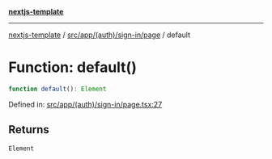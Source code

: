 [**nextjs-template**](README.md)

---

[nextjs-template](README.md) / [src/app/(auth)/sign-in/page](<src.app.(auth).sign-in.page.md>) / default

# Function: default()

```ts
function default(): Element
```

Defined in: [src/app/(auth)/sign-in/page.tsx:27](<https://github.com/Its-Satyajit/nextjs-template/blob/c8d81b09293d759cbf04e9bc7e542cc7d90740e6/src/app/(auth)/sign-in/page.tsx#L27>)

## Returns

`Element`
